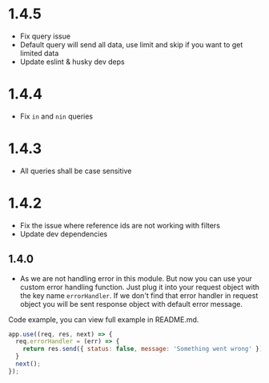 
# 1.4.5

* Fix query issue
* Default query will send all data, use limit and skip if you want to get limited data
* Update eslint & husky dev deps

# 1.4.4

* Fix ```in``` and ```nin``` queries

# 1.4.3

* All queries shall be case sensitive

# 1.4.2

* Fix the issue where reference ids are not working with filters
* Update dev dependencies

## 1.4.0

* As we are not handling error in this module. But now you can use your custom error handling function. Just plug it into your request object with the key name ```errorHandler```. If we don't find that error handler in request object you will be sent response object with default error message.

Code example, you can view full example in README.md.

```Javascript
app.use((req, res, next) => {
  req.errorHandler = (err) => {
    return res.send({ status: false, message: 'Something went wrong' });
  }
  next();
});
```
